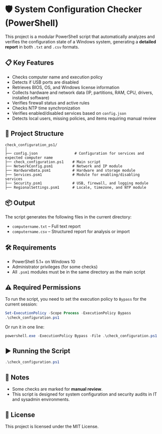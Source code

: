 # 🛡️ System Configuration Checker (PowerShell)

This project is a modular PowerShell script that automatically analyzes and verifies the configuration state of a Windows system, generating a **detailed report** in both `.txt` and `.csv` formats.

## 📋 Key Features

- Checks computer name and execution policy
- Detects if USB ports are disabled
- Retrieves BIOS, OS, and Windows license information
- Collects hardware and network data (IP, partitions, RAM, CPU, drivers, installed software)
- Verifies firewall status and active rules
- Checks NTP time synchronization
- Verifies enabled/disabled services based on `config.json`
- Detects local users, missing policies, and items requiring manual review

## 📁 Project Structure

```
check_configuration_ps1/
│
├── config.json                 # Configuration for services and expected computer name
├── check_configuration.ps1    # Main script
├── NetworkConfig.psm1         # Network and IP module
├── HardwareData.psm1          # Hardware and storage module
├── Services.psm1              # Module for enabling/disabling services
├── Security.psm1              # USB, firewall, and logging module
├── RegionalSettings.psm1      # Locale, timezone, and NTP module
```

## 📦 Output

The script generates the following files in the current directory:

- `computername.txt` – Full text report
- `computername.csv` – Structured report for analysis or import

## 🛠️ Requirements

- PowerShell 5.1+ on Windows 10
- Administrator privileges (for some checks)
- All `.psm1` modules must be in the same directory as the main script

## ⚠️ Required Permissions

To run the script, you need to set the execution policy to `Bypass` for the current session:

```powershell
Set-ExecutionPolicy -Scope Process -ExecutionPolicy Bypass
.\check_configuration.ps1
```

Or run it in one line:

```powershell
powershell.exe -ExecutionPolicy Bypass -File .\check_configuration.ps1
```

## ▶️ Running the Script

```powershell
.\check_configuration.ps1
```

## 📌 Notes

- Some checks are marked for **manual review**.
- This script is designed for system configuration and security audits in IT and sysadmin environments.

## 📄 License

This project is licensed under the MIT License.

